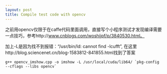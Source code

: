 ```yaml
---
layout: post
title: Compile test code with opencv
---
```


之前用opencv仅限于在caffe代码里面调用，直接写个小程序测试才发现编译需要一点技巧，参考http://www.cnblogs.com/woshijpf/p/3840530.html。

加上-L是因为找不到报错：“/usr/bin/ld: cannot find -lcufft”, 在这里http://blog.sciencenet.cn/blog-1583812-841855.html找到了答案

```
g++ opencv_imshow.cpp -o imshow -L /usr/local/cuda/lib64/ `pkg-config --cflags --libs opencv` 

```




